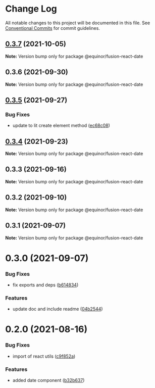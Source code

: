 # Change Log

All notable changes to this project will be documented in this file.
See [Conventional Commits](https://conventionalcommits.org) for commit guidelines.

## [0.3.7](https://github.com/equinor/fusion-react-components/compare/@equinor/fusion-react-date@0.3.6...@equinor/fusion-react-date@0.3.7) (2021-10-05)

**Note:** Version bump only for package @equinor/fusion-react-date





## 0.3.6 (2021-09-30)

**Note:** Version bump only for package @equinor/fusion-react-date





## [0.3.5](https://github.com/equinor/fusion-react-components/compare/@equinor/fusion-react-date@0.3.4...@equinor/fusion-react-date@0.3.5) (2021-09-27)


### Bug Fixes

* update to lit create element method ([ec68c08](https://github.com/equinor/fusion-react-components/commit/ec68c08d5cbcba43a1b8ca064cccc73662f17421))





## [0.3.4](https://github.com/equinor/fusion-react-components/compare/@equinor/fusion-react-date@0.3.3...@equinor/fusion-react-date@0.3.4) (2021-09-23)

**Note:** Version bump only for package @equinor/fusion-react-date





## 0.3.3 (2021-09-16)

**Note:** Version bump only for package @equinor/fusion-react-date





## 0.3.2 (2021-09-10)

**Note:** Version bump only for package @equinor/fusion-react-date





## 0.3.1 (2021-09-07)

**Note:** Version bump only for package @equinor/fusion-react-date





# 0.3.0 (2021-09-07)


### Bug Fixes

* fix exports and deps ([b614834](https://github.com/equinor/fusion-react-components/commit/b614834c32db4fbb9b06407e53557109128ec95b))


### Features

* update doc and include readme ([04b2544](https://github.com/equinor/fusion-react-components/commit/04b25443398507b35c3b88bf90a26d56c5b1c460))





# 0.2.0 (2021-08-16)


### Bug Fixes

* import of react utils ([c9f852a](https://github.com/equinor/fusion-react-components/commit/c9f852a3738bfd902298a6fefd9fa30ee90e8b80))


### Features

* added date component ([b32b637](https://github.com/equinor/fusion-react-components/commit/b32b637bfe0aee74db1b372a28b73dea821e7d35))
